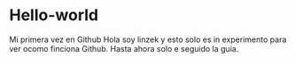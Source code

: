 # Hello-world
Mi primera vez en Github
Hola soy linzek y esto solo es in experimento para ver ocomo finciona Github. Hasta ahora solo e seguido la guia.
